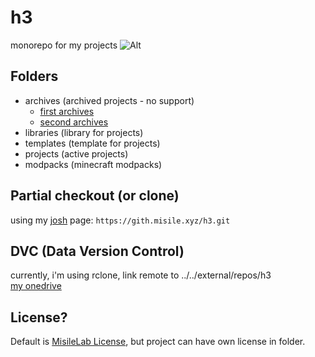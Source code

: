 # h3

monorepo for my projects
![Alt](https://repobeats.axiom.co/api/embed/8c9a655ff05333e4ec601ccfd436223510ef6b19.svg "Repobeats analytics image")

## Folders

- archives (archived projects - no support)
  - [first archives](https://github.com/misilelab/h3/commits/9b5fdfdbf22367ecf13ff3332eb74b9f49ff8e75)
  - [second archives](https://github.com/MisileLab/h3/tree/a13896cca09c5a93d9a98673e908a6e62df893c2)
- libraries (library for projects)
- templates (template for projects)
- projects (active projects)
- modpacks (minecraft modpacks)

## Partial checkout (or clone)

using my [josh](https://github.com/josh-project/josh) page: `https://gith.misile.xyz/h3.git`  

## DVC (Data Version Control)

currently, i'm using rclone, link remote to ../../external/repos/h3  
[my onedrive](https://sen1014-my.sharepoint.com/:f:/g/personal/m1_sunrint_sen_hs_kr/EiTO5Wb2zeZBjqcFrKEzsT8BY-zXw9EQZjYi4gWPAJe_qw?e=ViqoCe)

## License?

Default is [MisileLab License](LICENSE.md), but project can have own license in folder.
